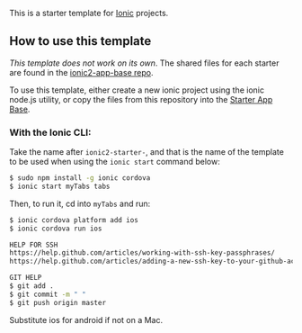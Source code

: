 This is a starter template for [Ionic](http://ionicframework.com/docs/) projects.

## How to use this template

*This template does not work on its own*. The shared files for each starter are found in the [ionic2-app-base repo](https://github.com/ionic-team/ionic2-app-base).

To use this template, either create a new ionic project using the ionic node.js utility, or copy the files from this repository into the [Starter App Base](https://github.com/ionic-team/ionic2-app-base).

### With the Ionic CLI:

Take the name after `ionic2-starter-`, and that is the name of the template to be used when using the `ionic start` command below:

```bash
$ sudo npm install -g ionic cordova
$ ionic start myTabs tabs
```

Then, to run it, cd into `myTabs` and run:

```bash
$ ionic cordova platform add ios
$ ionic cordova run ios
```
```bash
HELP FOR SSH
https://help.github.com/articles/working-with-ssh-key-passphrases/
https://help.github.com/articles/adding-a-new-ssh-key-to-your-github-account/
```

```bash
GIT HELP
$ git add .
$ git commit -m " "
$ git push origin master
```

Substitute ios for android if not on a Mac.

